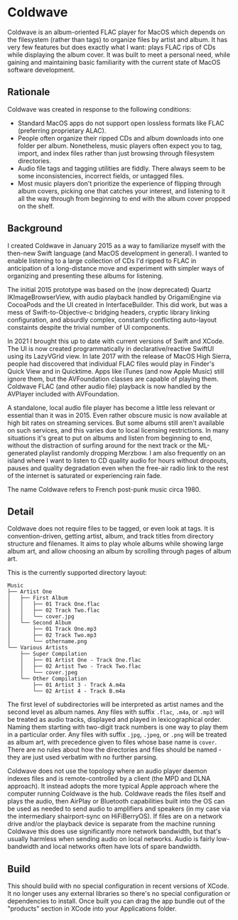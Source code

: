 # Coldwave

Coldwave is an album-oriented FLAC player for MacOS which depends on the filesystem (rather than tags) to organize files by artist and album. It has very few features but does exactly what I want: plays FLAC rips of CDs while displaying the album cover. It was built to meet a personal need, while gaining and maintaining basic familiarity with the current state of MacOS software development.

## Rationale
Coldwave was created in response to the following conditions:

- Standard MacOS apps do not support open lossless formats like FLAC (preferring proprietary ALAC).
- People often organize their ripped CDs and album downloads into one folder per album. Nonetheless, music players often expect you to tag, import, and index files rather than just browsing through filesystem directories.
- Audio file tags and tagging utilities are fiddly. There always seem to be some inconsistencies, incorrect fields, or untagged files.
- Most music players don't prioritize the experience of flipping through album covers, picking one that catches your interest, and listening to it all the way through from beginning to end with the album cover propped on the shelf.

## Background

I created Coldwave in January 2015 as a way to familiarize myself with the then-new Swift language (and MacOS development in general). I wanted to enable listening to a large collection of CDs I'd ripped to FLAC in anticipation of a long-distance move and experiment with simpler ways of organizing and presenting these albums for listening. 

The initial 2015 prototype was based on the (now deprecated) Quartz IKImageBrowserView, with audio playback handled by OrigamiEngine via CocoaPods and the UI created in InterfaceBuilder. This did work, but was a mess of Swift-to-Objective-c bridging headers, cryptic library linking configuration, and absurdly complex, constantly conflicting auto-layout constaints despite the trivial number of UI components.

In 2021 I brought this up to date with current versions of Swift and XCode. The UI is now created programmatically in  declarative/reactive SwiftUI using its LazyVGrid view. In late 2017 with the release of MacOS High Sierra, people had discovered that individual FLAC files would play in Finder's Quick View and in Quicktime. Apps like iTunes (and now Apple Music) still ignore them, but the AVFoundation classes are capable of playing them. Coldwave FLAC (and other audio file) playback is now handled by the AVPlayer included with AVFoundation.

A standalone, local audio file player has become a little less relevant or essential than it was in 2015. Even rather obscure music is now available at high bit rates on streaming services. But some albums still aren't available on such services, and this varies due to local licensing restrictions. In many situations it's great to put on albums and listen from beginning to end, without the distraction of surfing around for the next track or the ML-generated playlist randomly dropping Merzbow. I am also frequently on an island where I want to listen to CD quality audio for hours without dropouts, pauses and quality degradation even when the free-air radio link to the rest of the internet is saturated or experiencing rain fade.

The name Coldwave refers to French post-punk music circa 1980.


## Detail

Coldwave does not require files to be tagged, or even look at tags. It is convention-driven, getting artist, album, and track titles from directory structure and filenames. It aims to play whole albums while showing large album art, and allow choosing an album by scrolling through pages of album art.

This is the currently supported directory layout:
```
Music
├── Artist One
│   ├── First Album
│   │   ├── 01 Track One.flac
│   │   ├── 02 Track Two.flac
│   │   └── cover.jpg
│   └── Second Album
│       ├── 01 Track One.mp3
│       ├── 02 Track Two.mp3
│       └── othername.png
└── Various Artists
    ├── Super Compilation
    │   ├── 01 Artist One - Track One.flac
    │   ├── 02 Artist Two - Track Two.flac
    │   └── cover.jpeg
    └── Other Compilation
        ├── 01 Artist 3 - Track A.m4a
        └── 02 Artist 4 - Track B.m4a
```

The first level of subdirectories will be interpreted as artist names and the second level as album names. Any files with suffix `.flac`, `.m4a`, or `.mp3` will be treated as audio tracks, displayed and played in lexicographical order. Naming them starting with two-digit track numbers is one way to play them in a particular order. Any files with suffix `.jpg`, `.jpeg`, or `.png` will be treated as album art, with precedence given to files whose base name is `cover`. There are no rules about how the directories and files should be named - they are just used verbatim with no further parsing.

Coldwave does not use the topology where an audio player daemon indexes files and is remote-controlled by a client (the MPD and DLNA approach). It instead adopts the more typical Apple approach where the computer running Coldwave is the hub. Coldwave reads the files itself and plays the audio, then AirPlay or Bluetooth capabilities built into the OS can be used as needed to send audio to amplifiers and speakers (in my case via the intermediary shairport-sync on HiFiBerryOS). If files are on a network drive and/or the playback device is separate from the machine running Coldwave this does use significantly more network bandwidth, but that's usually harmless when sending audio on local networks. Audio is fairly low-bandwidth and local networks often have lots of spare bandwidth.

## Build

This should build with no special configuration in recent versions of XCode. It no longer uses any external libraries so there's no special configuration or dependencies to install. Once built you can drag the app bundle out of the "products" section in XCode into your Applications folder.   
